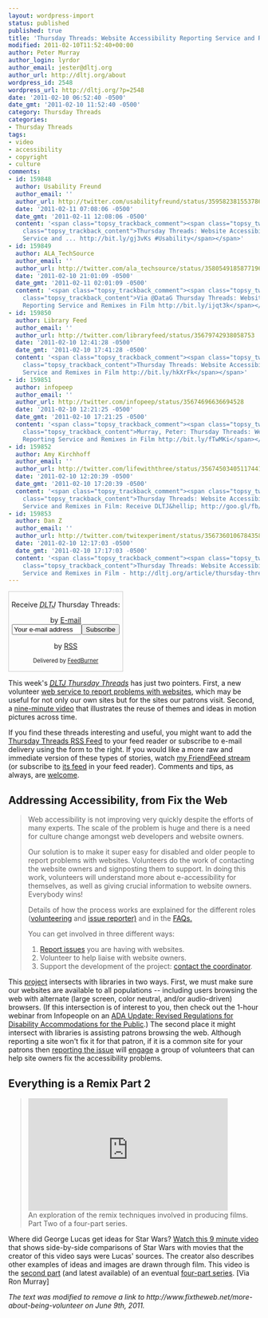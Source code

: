 ```yaml
---
layout: wordpress-import
status: published
published: true
title: 'Thursday Threads: Website Accessibility Reporting Service and Remixes in Film'
modified: 2011-02-10T11:52:40+00:00
author: Peter Murray
author_login: lyrdor
author_email: jester@dltj.org
author_url: http://dltj.org/about
wordpress_id: 2548
wordpress_url: http://dltj.org/?p=2548
date: '2011-02-10 06:52:40 -0500'
date_gmt: '2011-02-10 11:52:40 -0500'
category: Thursday Threads
categories:
- Thursday Threads
tags:
- video
- accessibility
- copyright
- culture
comments:
- id: 159848
  author: Usability Freund
  author_email: ''
  author_url: http://twitter.com/usabilityfreund/status/35958238155378689
  date: '2011-02-11 07:08:06 -0500'
  date_gmt: '2011-02-11 12:08:06 -0500'
  content: '<span class="topsy_trackback_comment"><span class="topsy_twitter_username"><span
    class="topsy_trackback_content">Thursday Threads: Website Accessibility Reporting
    Service and ... http://bit.ly/gj3vKs #Usability</span></span>'
- id: 159849
  author: ALA_TechSource
  author_email: ''
  author_url: http://twitter.com/ala_techsource/status/35805491858771968
  date: '2011-02-10 21:01:09 -0500'
  date_gmt: '2011-02-11 02:01:09 -0500'
  content: '<span class="topsy_trackback_comment"><span class="topsy_twitter_username"><span
    class="topsy_trackback_content">Via @DataG Thursday Threads: Website Accessibility
    Reporting Service and Remixes in Film http://bit.ly/ijqt3k</span></span>'
- id: 159850
  author: Library Feed
  author_email: ''
  author_url: http://twitter.com/libraryfeed/status/35679742938058753
  date: '2011-02-10 12:41:28 -0500'
  date_gmt: '2011-02-10 17:41:28 -0500'
  content: '<span class="topsy_trackback_comment"><span class="topsy_twitter_username"><span
    class="topsy_trackback_content">Thursday Threads: Website Accessibility Reporting
    Service and Remixes in Film http://bit.ly/hkXrFk</span></span>'
- id: 159851
  author: infopeep
  author_email: ''
  author_url: http://twitter.com/infopeep/status/35674696636694528
  date: '2011-02-10 12:21:25 -0500'
  date_gmt: '2011-02-10 17:21:25 -0500'
  content: '<span class="topsy_trackback_comment"><span class="topsy_twitter_username"><span
    class="topsy_trackback_content">Murray, Peter: Thursday Threads: Website Accessibility
    Reporting Service and Remixes in Film http://bit.ly/fTwMKi</span></span>'
- id: 159852
  author: Amy Kirchhoff
  author_email: ''
  author_url: http://twitter.com/lifewiththree/status/35674503405117441
  date: '2011-02-10 12:20:39 -0500'
  date_gmt: '2011-02-10 17:20:39 -0500'
  content: '<span class="topsy_trackback_comment"><span class="topsy_twitter_username"><span
    class="topsy_trackback_content">Thursday Threads: Website Accessibility Reporting
    Service and Remixes in Film: Receive DLTJ&hellip; http://goo.gl/fb/IExb2</span></span>'
- id: 159853
  author: Dan Z
  author_email: ''
  author_url: http://twitter.com/twitexperiment/status/35673601067843584
  date: '2011-02-10 12:17:03 -0500'
  date_gmt: '2011-02-10 17:17:03 -0500'
  content: '<span class="topsy_trackback_comment"><span class="topsy_twitter_username"><span
    class="topsy_trackback_content">Thursday Threads: Website Accessibility Reporting
    Service and Remixes in Film - http://dltj.org/article/thursday-threads-2011w6/</span></span>'
---
```

<div id="feedburner-thursday-threads-email-2011w06" class="wp-caption alignright noprint noFrontPage" style="width: 230px;">
<form style="border: 1px solid rgb(204, 204, 204); padding: 3px; margin: 0pt; text-align: center;" action="http://feedburner.google.com/fb/a/mailverify" method="post" target="popupwindow" onsubmit="window.open('http://feedburner.google.com/fb/a/mailverify?uri=thursday-threads', 'popupwindow', 'scrollbars=yes,width=550,height=520');return true">
<p>Receive <i><acronym title="Disruptive Library Technology Jester">DLTJ</acronym></i> Thursday Threads:</p>
<p>by&nbsp;<a href="http://feedburner.google.com/fb/a/mailverify?uri=thursday-threads&amp;loc=en_US" title="D.L.T.J. Thursday Threads Email Subscription">E-mail</a><br /><input style="width: 140px;" name="email" value="Your e-mail address" onfocus="if (this.defaultValue==this.value) this.value = ''" type="text"/><input value="thursday-threads" name="uri" type="hidden"/><input name="loc" value="en_US" type="hidden"/><input value="Subscribe" type="submit"/></p>
<p>by&nbsp;<a href="http://feeds.dltj.org/thursday-threads/" title="D.L.T.J. Thursday Threads RSS Feed">RSS</a></p>
<p style="font-size: 80%;">Delivered by <a href="http://feedburner.google.com" target="_blank" title="Google Feedburner Service">FeedBurner</a></p>
</form>
</div>
<p>This week's <a href="/category/thursday-threads/"><i><acronym title="Disruptive Library Technology Jester">DLTJ</acronym> Thursday Threads</i></a> has just two pointers.  First, a new volunteer <a href="#p2548-accessibility">web service to report problems with websites</a>, which may be useful for not only our own sites but for the sites our patrons visit.  Second, a <a href="#p2548-remix">nine-minute video</a> that illustrates the reuse of themes and ideas in motion pictures across time.</p>
<p>If you find these threads interesting and useful, you might want to add the <a href="http://feeds.dltj.org/thursday-threads/" title="RSS Feed for DLTJ Thursday Threads">Thursday Threads RSS Feed</a> to your feed reader or subscribe to e-mail delivery using the form to the right.  If you would like a more raw and immediate version of these types of stories, watch <a href="http://friendfeed.com/dltj" title="Peter Murray - FriendFeed">my FriendFeed stream</a> (or subscribe to <a href="http://friendfeed.com/dltj?format=atom" title="Atom feed for Peter Murray's FriendFeed account">its feed</a> in your feed reader).  Comments and tips, as always, are <a href="/contact">welcome</a>.<br />
<!--more--></p>
<h2 id="p2548-accessibility">Addressing Accessibility, from Fix the Web</h2>
<blockquote><p>Web accessibility is not improving very quickly despite the efforts of many experts. The scale of the problem is huge and there is a need for culture change amongst web developers and website owners. </p>
<p>Our solution is to make it super easy for disabled and older people to report problems with websites. Volunteers do the work of contacting the website owners and signposting them to support. In doing this work, volunteers will understand more about e-accessibility for themselves, as well as giving crucial information to website owners. Everybody wins! </p>
<p>Details of how the process works are explained for the different roles (<a href="http://www.fixtheweb.net/being-volunteer" title="more about being a volunteer">volunteering</a> and <a href="http://www.fixtheweb.net/reporting-websites" title="information about reporting websites">issue reporter)</a> and in the <a href="http://www.fixtheweb.net/faq" title="frequently asked questions">FAQs.</a> </p>
<p>You can get involved in three different ways:</p>
<ol>
<li><a href="http://www.fixtheweb.net/reporting-websites" title="Information about reporting websites">Report issues</a> you are having with websites.</li>
<li><span class="removed_link" title="http://www.fixtheweb.net/more-about-being-volunteer">Volunteer</span> to help liaise with website owners.</li>
<li>Support the development of the project: <a href="http://www.fixtheweb.net/contact" title="Contact | Fix the Web">contact the coordinator</a>. </li>
</ol>
</blockquote>
<p>This <a href="http://www.fixtheweb.net/" title="Addressing accessibility | Fix the Web">project</a> intersects with libraries in two ways.  First, we must make sure our websites are available to all populations -- including users browsing the web with alternate (large screen, color neutral, and/or audio-driven) browsers.  (If this intersection is of interest to you, then check out the 1-hour webinar from Infopeople on an <a href="http://www.infopeople.org/training/webcasts/webcast_data/502/index.html" title="title - Infopeople.org">ADA Update: Revised Regulations for Disability Accommodations for the Public</a>.)  The second place it might intersect with libraries is assisting patrons browsing the web.  Although reporting a site won't fix it for that patron, if it is a common site for your patrons then <a href="http://www.fixtheweb.net/reporting-websites" title="Information about reporting websites">reporting the issue</a> will <a href="http://www.fixtheweb.net/being-volunteer" title="more about being a volunteer">engage</a> a group of volunteers that can help site owners fix the accessibility problems.</p>
<h2 id="p2548-remix">Everything is a Remix Part 2</h2>
<blockquote><p><iframe src="http://player.vimeo.com/video/19447662" width="400" height="225" frameborder="0"></iframe><br />An exploration of the remix techniques involved in producing films. Part Two of a four-part series.</p></blockquote>
<p>Where did George Lucas get ideas for Star Wars? <a href="http://vimeo.com/19447662" title="Everything is a Remix Part 2 on Vimeo">Watch this 9 minute video</a> that shows side-by-side comparisons of Star Wars with movies that the creator of this video says were Lucas' sources.  The creator also describes other examples of ideas and images are drawn through film.  This video is the <a href="http://www.everythingisaremix.info/?p=58" title="Everything is a Remix Part 2 | Everything Is a Remix">second part</a> (and latest available) of an eventual <a href="http://www.everythingisaremix.info/?page_id=30" title="Watch | Everything Is a Remix">four-part series</a>.  [Via Ron Murray]
<p style="padding:0;margin:0;font-style:italic;" class="removed_link">The text was modified to remove a link to http://www.fixtheweb.net/more-about-being-volunteer on June 9th, 2011.</p>
